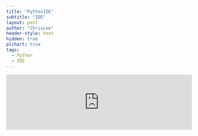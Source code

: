 ```yaml
---
title: "PythonIDE"
subtitle: "IDE"
layout: post
author: "ChrisLee"
header-style: text
hidden: true
plchart: true
tags:
  - Python
  - IDE
---
```

<iframe 
  id="chart"
  src="https://www.jyshare.com/compile/9/"
  frameborder="0" 
  scrolling="no" 
  style="width: 100%">
</iframe>
